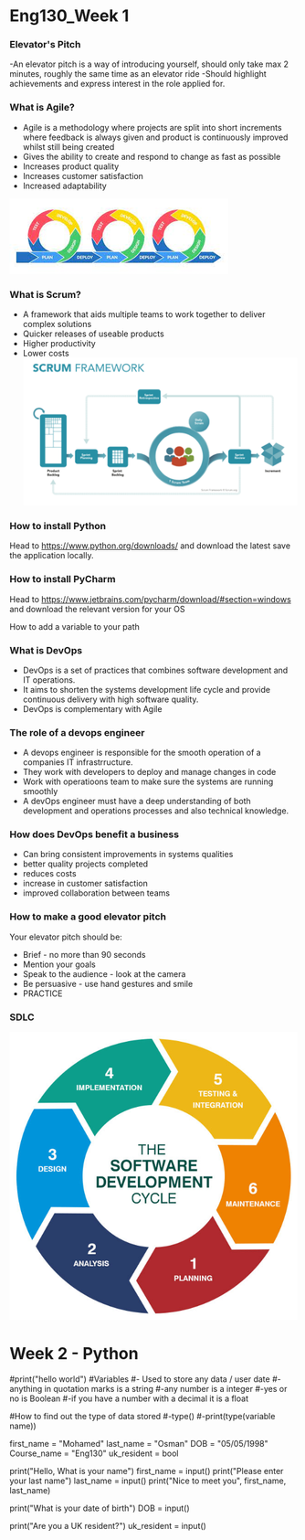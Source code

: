 # Eng130_Week 1 

### Elevator's Pitch
-An elevator pitch is a  way of introducing yourself, should only take max 2 minutes, roughly the same time as an elevator ride
-Should highlight achievements and express interest in the role applied for.


### What is Agile?
- Agile is a methodology where projects are split into short increments where feedback is always given and product is continuously improved whilst still being created
- Gives the ability to create and respond to change as fast as possible
- Increases product quality
- Increases customer satisfaction
- Increased adaptability

![](Images/Agile.jfif)

### What is Scrum?
- A framework that aids multiple teams to work together to deliver complex solutions
- Quicker releases of useable products
- Higher productivity
- Lower costs
![](Images/Scrum.png)


### How to install Python
Head to https://www.python.org/downloads/ and download the latest save the application locally.

### How to install PyCharm
Head to https://www.jetbrains.com/pycharm/download/#section=windows and download the relevant version for your OS


How to add a variable to your path


### What is DevOps
- DevOps is a set of practices that combines software development and IT operations. 
- It aims to shorten the systems development life cycle and provide continuous delivery with high software quality. 
- DevOps is complementary with Agile 

### The role of a devops engineer
- A devops engineer is responsible for the smooth operation of a companies IT infrastrructure.
- They work with developers to deploy and manage changes in code
- Work with operatioons team to make sure the systems are running smoothly
- A devOps engineer must have a deep understanding of both development and operations processes and also technical knowledge.

### How does DevOps benefit a business
- Can bring consistent improvements in systems qualities
- better quality projects completed
- reduces costs
- increase in customer satisfaction
- improved collaboration between teams

### How to make a good elevator pitch
Your elevator pitch should be:
- Brief - no more than 90 seconds
- Mention your goals
- Speak to the audience - look at the camera
- Be persuasive - use hand gestures and smile
- PRACTICE

### SDLC 
![](Images/SDLC.png)


# Week 2 - Python


#print("hello world")
#Variables
#- Used to store any data / user date
#-anything in quotation marks is a string
#-any number is a integer
#-yes or no is Boolean
#-if you have a number with a decimal it is a float

#How to find out the type of data stored
#-type()
#-print(type(variable name))


first_name = "Mohamed"
last_name = "Osman"
DOB = "05/05/1998"
Course_name = "Eng130"
uk_resident = bool


print("Hello, What is your name")
first_name = input()
print("Please enter your last name")
last_name = input()
print("Nice to meet you", first_name, last_name)

print("What is your date of birth")
DOB = input()

print("Are you a UK resident?")
uk_resident = input()
